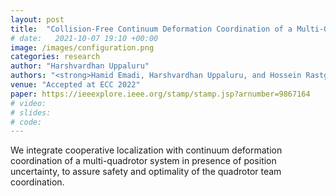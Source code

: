 ```yaml
---
layout: post
title:  "Collision-Free Continuum Deformation Coordination of a Multi-Quadcopter System Using Cooperative Localization"
# date:   2021-10-07 19:10 +00:00
image: /images/configuration.png
categories: research
author: "Harshvardhan Uppaluru"
authors: "<strong>Hamid Emadi, Harshvardhan Uppaluru, and Hossein Rastgoftar</strong>"
venue: "Accepted at ECC 2022"
paper: https://ieeexplore.ieee.org/stamp/stamp.jsp?arnumber=9867164
# video:
# slides:
# code:
---
```

We integrate cooperative localization with continuum deformation coordination of a multi-quadrotor
system in presence of position uncertainty, to assure safety and optimality of the quadrotor team coordination.

